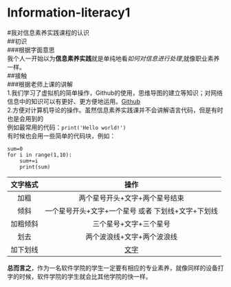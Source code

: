 # Information-literacy1  
#我对信息素养实践课程的认识  
##初识  
###根据字面意思  
我个人一开始以为**信息素养实践**就是单纯地看*如何对信息进行处理*,就像职业素养一样。  
##接触  
###根据老师上课的讲解  
1.我们学习了虚拟机的简单操作，Github的使用，思维导图的建立等知识；对网络信息中的知识可以有更好、更方便地运用。[Github](https://github.com/)    
2.方便对计算机导论的操作。虽然信息素养实践课并不会讲解语言代码，但是有时也是会用到的  
例如最常用的代码：```print('Hello world!')```  
有时候也会用一些简单的代码块，例如：  
```
sum=0
for i in range(1,10):
	sum+=i
	print(sum)
```
|文字格式|操作|
|:-:|:-:|
|加粗|两个星号开头+文字+两个星号结束|
|倾斜|一个星号开头+文字+一个星号 或者 下划线+文字+下划线|
|加粗倾斜|三个星号+文字+三个星号|
|划去|两个波浪线+文字+两个波浪线|
|加下划线|<u>文字</u>|
**总而言之**，作为一名软件学院的学生一定要有相应的专业素养，就像同样的设备打字的时候，软件学院的学生就会比其他学院的快一样。

